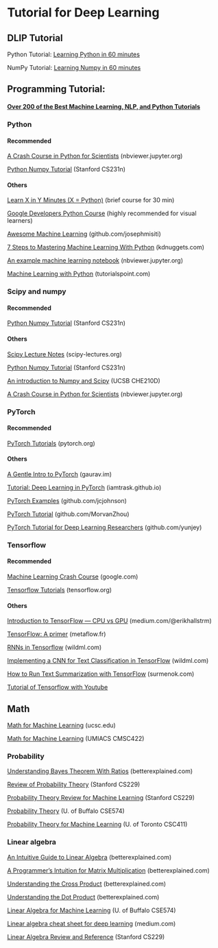 # Tutorial for Deep Learning

## DLIP  Tutorial

Python Tutorial: [Learning Python in 60 minutes](https://github.com/ykkimhgu/DLIP-src/blob/main/Tutorial_PythonBasics_2021.ipynb)

NumPy Tutorial: [Learning Numpy in 60 minutes](https://github.com/ykkimhgu/DLIP-src/blob/main/Tutorial_PythonBasics_2021.ipynb)

## 

## Programming Tutorial: 

#### [Over 200 of the Best Machine Learning, NLP, and Python Tutorials](https://medium.com/machine-learning-in-practice/over-200-of-the-best-machine-learning-nlp-and-python-tutorials-2018-edition-dd8cf53cb7dc)

### Python

#### Recommended

[A Crash Course in Python for Scientists](http://nbviewer.jupyter.org/gist/rpmuller/5920182#ii.-numpy-and-scipy) \(nbviewer.jupyter.org\)

[Python Numpy Tutorial](http://cs231n.github.io/python-numpy-tutorial/) \(Stanford CS231n\)

#### Others

[Learn X in Y Minutes \(X = Python\)](http://learnxinyminutes.com/docs/python/) \(brief course for 30 min\)

[Google Developers Python Course](https://www.youtube.com/playlist?list=PLfZeRfzhgQzTMgwFVezQbnpc1ck0I6CQl) \(highly recommended for visual learners\)

[Awesome Machine Learning](https://github.com/josephmisiti/awesome-machine-learning#python) \(github.com/josephmisiti\)

[7 Steps to Mastering Machine Learning With Python](http://www.kdnuggets.com/2015/11/seven-steps-machine-learning-python.html) \(kdnuggets.com\)

[An example machine learning notebook](http://nbviewer.jupyter.org/github/rhiever/Data-Analysis-and-Machine-Learning-Projects/blob/master/example-data-science-notebook/Example%20Machine%20Learning%20Notebook.ipynb) \(nbviewer.jupyter.org\)

[Machine Learning with Python](https://www.tutorialspoint.com/machine_learning_with_python/machine_learning_with_python_quick_guide.htm) \(tutorialspoint.com\)

###  <a id="347e"></a>

### Scipy and numpy <a id="347e"></a>

#### Recommended

[Python Numpy Tutorial](http://cs231n.github.io/python-numpy-tutorial/) \(Stanford CS231n\)

#### Others

[Scipy Lecture Notes](http://www.scipy-lectures.org/) \(scipy-lectures.org\)

[Python Numpy Tutorial](http://cs231n.github.io/python-numpy-tutorial/) \(Stanford CS231n\)

[An introduction to Numpy and Scipy](https://engineering.ucsb.edu/~shell/che210d/numpy.pdf) \(UCSB CHE210D\)

[A Crash Course in Python for Scientists](http://nbviewer.jupyter.org/gist/rpmuller/5920182#ii.-numpy-and-scipy) \(nbviewer.jupyter.org\)



### PyTorch <a id="03ef"></a>

#### Recommended

[PyTorch Tutorials](http://pytorch.org/tutorials/) \(pytorch.org\)

#### Others

[A Gentle Intro to PyTorch](http://blog.gaurav.im/2017/04/24/a-gentle-intro-to-pytorch/) \(gaurav.im\)

[Tutorial: Deep Learning in PyTorch](https://iamtrask.github.io/2017/01/15/pytorch-tutorial/) \(iamtrask.github.io\)

[PyTorch Examples](https://github.com/jcjohnson/pytorch-examples) \(github.com/jcjohnson\)

[PyTorch Tutorial](https://github.com/MorvanZhou/PyTorch-Tutorial) \(github.com/MorvanZhou\)

[PyTorch Tutorial for Deep Learning Researchers](https://github.com/yunjey/pytorch-tutorial) \(github.com/yunjey\)

###  <a id="a1b6"></a>

### Tensorflow <a id="a1b6"></a>

#### Recommended

[Machine Learning Crash Course](https://developers.google.com/machine-learning/crash-course/) \(google.com\)

[Tensorflow Tutorials](https://www.tensorflow.org/tutorials/) \(tensorflow.org\)

#### Others

[Introduction to TensorFlow — CPU vs GPU](https://medium.com/@erikhallstrm/hello-world-tensorflow-649b15aed18c) \(medium.com/@erikhallstrm\)

[TensorFlow: A primer](https://blog.metaflow.fr/tensorflow-a-primer-4b3fa0978be3) \(metaflow.fr\)

[RNNs in Tensorflow](http://www.wildml.com/2016/08/rnns-in-tensorflow-a-practical-guide-and-undocumented-features/) \(wildml.com\)

[Implementing a CNN for Text Classification in TensorFlow](http://www.wildml.com/2015/12/implementing-a-cnn-for-text-classification-in-tensorflow/) \(wildml.com\)

[How to Run Text Summarization with TensorFlow](http://pavel.surmenok.com/2016/10/15/how-to-run-text-summarization-with-tensorflow/) \(surmenok.com\)

[Tutorial of Tensorflow with Youtube](https://github.com/Hvass-Labs/TensorFlow-Tutorials)

###  <a id="347e"></a>

###  <a id="347e"></a>

## Math <a id="8244"></a>

[Math for Machine Learning](https://people.ucsc.edu/~praman1/static/pub/math-for-ml.pdf) \(ucsc.edu\)

[Math for Machine Learning](http://www.umiacs.umd.edu/~hal/courses/2013S_ML/math4ml.pdf) \(UMIACS CMSC422\)

### Probability <a id="3209"></a>

[Understanding Bayes Theorem With Ratios](https://betterexplained.com/articles/understanding-bayes-theorem-with-ratios/) \(betterexplained.com\)

[Review of Probability Theory](http://cs229.stanford.edu/section/cs229-prob.pdf) \(Stanford CS229\)

[Probability Theory Review for Machine Learning](https://see.stanford.edu/materials/aimlcs229/cs229-prob.pdf) \(Stanford CS229\)

[Probability Theory](http://www.cedar.buffalo.edu/~srihari/CSE574/Chap1/Probability-Theory.pdf) \(U. of Buffalo CSE574\)

[Probability Theory for Machine Learning](http://www.cs.toronto.edu/~urtasun/courses/CSC411_Fall16/tutorial1.pdf) \(U. of Toronto CSC411\)

### Linear algebra <a id="492a"></a>

[An Intuitive Guide to Linear Algebra](https://betterexplained.com/articles/linear-algebra-guide/) \(betterexplained.com\)

[A Programmer’s Intuition for Matrix Multiplication](https://betterexplained.com/articles/matrix-multiplication/) \(betterexplained.com\)

[Understanding the Cross Product](https://betterexplained.com/articles/cross-product/) \(betterexplained.com\)

[Understanding the Dot Product](https://betterexplained.com/articles/vector-calculus-understanding-the-dot-product/) \(betterexplained.com\)

[Linear Algebra for Machine Learning](http://www.cedar.buffalo.edu/~srihari/CSE574/Chap1/LinearAlgebra.pdf) \(U. of Buffalo CSE574\)

[Linear algebra cheat sheet for deep learning](https://medium.com/towards-data-science/linear-algebra-cheat-sheet-for-deep-learning-cd67aba4526c) \(medium.com\)

[Linear Algebra Review and Reference](http://cs229.stanford.edu/section/cs229-linalg.pdf) \(Stanford CS229\)

